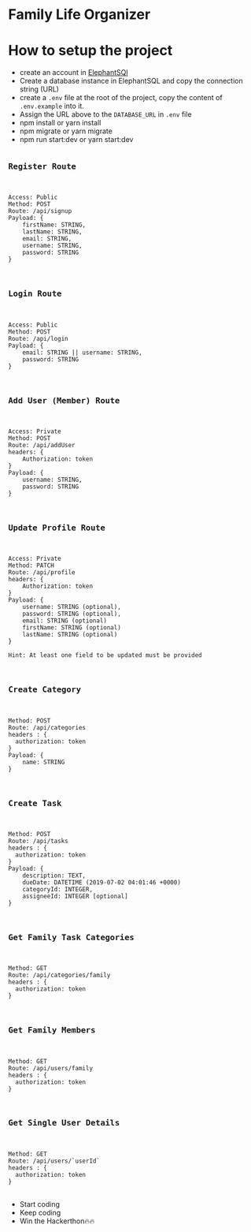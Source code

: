 # Family Life Organizer

# How to setup the project

- create an account in [ElephantSQl](https://customer.elephantsql.com/instance)
- Create a database instance in ElephantSQL and copy the connection string (URL)
- create a `.env` file at the root of the project, copy the content of `.env.example` into it.
- Assign the URL above to the `DATABASE_URL` in `.env` file
- npm install or yarn install
- npm migrate or yarn migrate
- npm run start:dev or yarn start:dev

<pre>
<h3>Register Route </h3>
<code>
Access: Public
Method: POST
Route: /api/signup
Payload: {
    firstName: STRING,
    lastName: STRING,
    email: STRING,
    username: STRING,
    password: STRING
}
</code>
</pre>

<pre>
<h3>Login Route </h3>
<code>
Access: Public
Method: POST
Route: /api/login
Payload: {
    email: STRING || username: STRING,
    password: STRING
}
</code>
</pre>

<pre>
<h3>Add User (Member) Route </h3>
<code>
Access: Private
Method: POST
Route: /api/addUser
headers: {
    Authorization: token
}
Payload: {
    username: STRING,
    password: STRING
}
</code>
</pre>


<pre>
<h3>Update Profile Route </h3>
<code>
Access: Private
Method: PATCH
Route: /api/profile
headers: {
    Authorization: token
}
Payload: {
    username: STRING (optional),
    password: STRING (optional),
    email: STRING (optional)
    firstName: STRING (optional)
    lastName: STRING (optional)
}

Hint: At least one field to be updated must be provided
</code>
</pre>

<pre>
<h3>Create Category </h3>
<code>
Method: POST
Route: /api/categories
headers : {
  authorization: token
}
Payload: {
    name: STRING 
}
</code>
</pre>

<pre>
<h3>Create Task </h3>
<code>
Method: POST
Route: /api/tasks
headers : {
  authorization: token
}
Payload: {
    description: TEXT,
    dueDate: DATETIME (2019-07-02 04:01:46 +0000)
    categoryId: INTEGER,
    assigneeId: INTEGER [optional]
}
</code>
</pre>

<pre>
<h3>Get Family Task Categories </h3>
<code>
Method: GET
Route: /api/categories/family
headers : {
  authorization: token
}
</code>
</pre>

<pre>
<h3>Get Family Members </h3>
<code>
Method: GET
Route: /api/users/family
headers : {
  authorization: token
}
</code>
</pre>

<pre>
<h3>Get Single User Details</h3>
<code>
Method: GET
Route: /api/users/`userId`
headers : {
  authorization: token
}
</code>
</pre>


- Start coding
- Keep coding
- Win the Hackerthon🔥🔥

